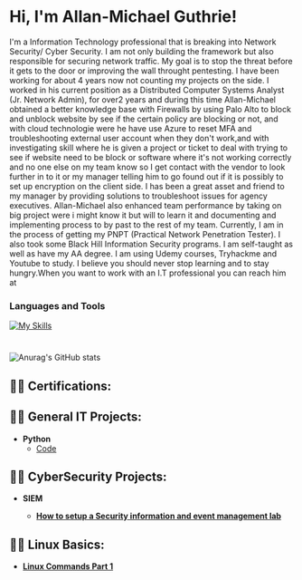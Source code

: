 <h1>Hi, I'm Allan-Michael Guthrie! </h1>
I'm a Information Technology professional that is breaking into Network Security/ Cyber Security. I am not only building the framework but also responsible for securing network traffic. My goal is to stop the threat before it gets to the door or improving the wall throught pentesting. I have been working for about 4 years now not counting my projects on the side. I worked in his current position as a Distributed Computer Systems Analyst (Jr. Network Admin), for over2 years and during this time Allan-Michael obtained a better knowledge base with Firewalls by using Palo Alto to block and unblock website by see if the certain policy are blocking or not, and with cloud technologie were he have use Azure to reset MFA and troubleshooting external user account when they don't work,and with investigating skill where he is given a project or ticket to deal with trying to see if website need to be block or software where it's not working correctly and no one else on my team know so I get contact with the vendor to look further in to it or my manager telling him to go found out if it is possibly to set up encryption on the client side. I has been a great asset and friend to my manager by providing solutions to troubleshoot issues for agency executives. Allan-Michael also enhanced team performance by taking on big project were i might know it but will to learn it and documenting and implementing process to by past to the rest of my team. Currently, I am in the process of getting my PNPT (Practical Network Penetration Tester). I also took some Black Hill Information Security programs. I am self-taught as well as have my AA degree. I am using Udemy courses, Tryhackme and Youtube to study. I believe you should never stop learning and to stay hungry.When you want to work with an I.T professional you can reach him at 

### Languages and Tools
[![My Skills](https://skillicons.dev/icons?i=vscode,azure,powershell,linux,py,bash&perline=20)](https://skillicons.dev)

#
![Anurag's GitHub stats](https://github-readme-stats.vercel.app/api?username=Allan-MichaelGuthrie&show_icons=true&theme=synthwave)
<h2>👨‍💻 Certifications:</h2>


<h2>👨‍💻 General IT Projects:</h2>

- <b>Python</b>
  - [Code]()

<h2>👨‍💻 CyberSecurity Projects:</h2>

 - <b>SIEM<b>
    - [How to setup a Security information and event management lab](https://github.com/Allan-MichaelGuthrie/Setting-up-SIEM-Lab)
 
<h2>👨‍💻 Linux Basics:</h2>

   - [Linux Commands Part 1]([https://github.com/Allan-MichaelGuthrie/Linux_Commands])

<!-- `README.md` (this file) appears on your GitHub profile.
-->
